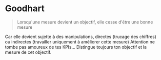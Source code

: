 # Goodhart

> Lorsqu'une mesure devient un objectif, elle cesse d'être une bonne mesure


Car elle devient sujette à des manipulations, directes (trucage des chiffres) ou indirectes (travailler uniquement à améliorer cette mesure)
Attention ne tombe pas amoureux de tes KPIs... Distingue toujours ton objectif et la mesure de cet objectif. 